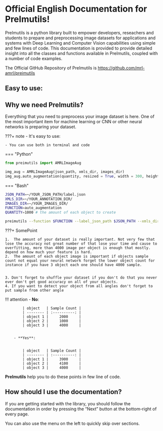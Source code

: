 # Official English Documentation for PreImutils!
PreImutils is a python library built to empower developers, reseachers and students to prepare and preprocessing image datasets for applications and systems with Deep Learning and Computer Vision capabilities using simple and few lines of code. This documentation is provided to provide detailed insight into all the classes and functions available in PreImutils, coupled with a number of code examples.

The Official GitHub Repository of PreImutils is https://github.com/mrl-amrl/preimutils
## Easy to use:

## Why we need PreImutils?
Everything that you need to preprocess your image dataset is here.
One of the most important item for machine learning or CNN or other neural networks is preparing your dataset.

???+ note
    - It's easy to use:

    - You can use both in terminal and code
  
=== "Python"

```python
from preimutils import AMRLImageAug

img_aug = AMRLImageAug(json_path, xmls_dir, images_dir)
img_aug.auto_augmentation(quantity, resized = True, width = 300, height = 300)
```
=== "Bash"

```bash
JSON_PATH=~/YOUR_JSON_PATH/label.json
XMLS_DIR=~/YOUR_ANNOTATION_DIR/
IMAGES_DIR=~/YOUR_IMAGES_DIR/
FUNCTION=auto_augmentation
QUANTITY=1000 # the amount of each object to create

preimutils --function $FUNCTION --label_json_path $JSON_PATH --xmls_dir $XMLS_DIR --images_dir $IMAGES_DIR --quantity $QUANTITY
```

???+ SomePoint


    1.  The amount of your dataset is really important. Not very few that lose the accuracy not great number of that lose your time and cause to overfitting, more than 4000 image per object is enough that mostly. depend on how much your feature is hard.
    2.  The amount of each object image is important if objects sample count not equal your neural network forget the lower object count for instance if you have 3 object each one should have 4000 sample.


    3. Don't forget to shuffle your dataset if you don't do that you never ever don't get good accuracy on all of your objects.
    4. If you want to detect your object from all angles don't forget to put sample from other angle
   
!!! attention
        - **No**:
    

            | object   | Sample Count |
            | -------- | :----------: |
            | object 1 |     2000     |
            | object 2 |     1000     |
            | object 3 |     4000     |
        

        - **Yes**:


            | object   | Sample Count |
            | -------- | :----------: |
            | object 1 |     3900     |
            | object 2 |     4100     |
            | object 3 |     4000     |
    

**PreImutils** help you to do these points in few line of code. 

## How should I use the documentation?

If you are getting started with the library, you should follow the documentation in order by pressing the “Next” button at the bottom-right of every page.

You can also use the menu on the left to quickly skip over sections.


